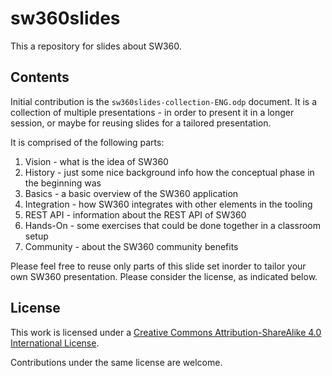 # sw360slides

This a repository for slides about SW360.

## Contents

Initial contribution is the `sw360slides-collection-ENG.odp` document. It is a collection of multiple presentations - in order to present it in a longer session, or maybe for reusing slides for a tailored presentation.

It is comprised of the following parts:

1. Vision - what is the idea of SW360
2. History - just some nice background info how the conceptual phase in the beginning was
3. Basics - a basic overview of the SW360 application
4. Integration - how SW360 integrates with other elements in the tooling
5. REST API - information about the REST API of SW360
6. Hands-On - some exercises that could be done together in a classroom setup
7. Community - about the SW360 community benefits

Please feel free to reuse only parts of this slide set inorder to tailor your own SW360 presentation. Please consider the license, as indicated below.

## License

This work is licensed under a [Creative Commons Attribution-ShareAlike 4.0 International License](http://creativecommons.org/licenses/by-sa/4.0/).

Contributions under the same license are welcome. 